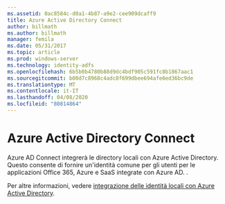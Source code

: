 ```yaml
---
ms.assetid: 0ac8584c-d0a1-4b87-a9e2-cee909dcaff9
title: Azure Active Directory Connect
author: billmath
ms.author: billmath
manager: femila
ms.date: 05/31/2017
ms.topic: article
ms.prod: windows-server
ms.technology: identity-adfs
ms.openlocfilehash: 6b5b0b4780b88d9dc4bdf905c591fc8b1867aac1
ms.sourcegitcommit: b00d7c8968c4adc8f699dbee694afe6ed36bc9de
ms.translationtype: MT
ms.contentlocale: it-IT
ms.lasthandoff: 04/08/2020
ms.locfileid: "80814864"
---
```

# <a name="azure-active-directory-connect"></a>Azure Active Directory Connect


Azure AD Connect integrerà le directory locali con Azure Active Directory. Questo consente di fornire un'identità comune per gli utenti per le applicazioni Office 365, Azure e SaaS integrate con Azure AD. .  
  
Per altre informazioni, vedere [integrazione delle identità locali con Azure Active Directory](https://azure.microsoft.com/documentation/articles/active-directory-aadconnect/).  
  

